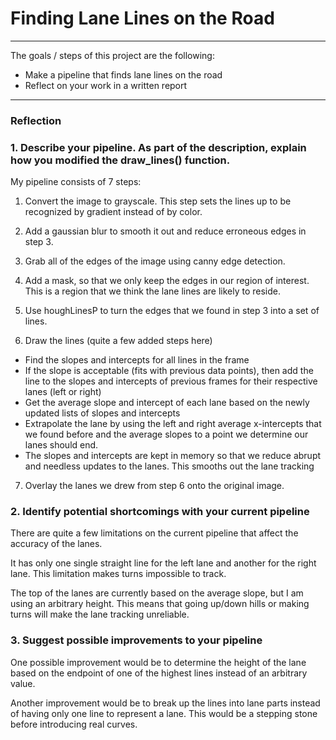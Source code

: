 # **Finding Lane Lines on the Road**

---

The goals / steps of this project are the following:
* Make a pipeline that finds lane lines on the road
* Reflect on your work in a written report

---

### Reflection

### 1. Describe your pipeline. As part of the description, explain how you modified the draw_lines() function.

My pipeline consists of 7 steps:

1. Convert the image to grayscale. This step sets the lines up to be recognized by gradient instead of by color.

2. Add a gaussian blur to smooth it out and reduce erroneous edges in step 3.

3. Grab all of the edges of the image using canny edge detection.

4. Add a mask, so that we only keep the edges in our region of interest. This is a region that we think the lane lines are likely to reside.

5. Use houghLinesP to turn the edges that we found in step 3 into a set of lines.

6. Draw the lines (quite a few added steps here)
  - Find the slopes and intercepts for all lines in the frame
  - If the slope is acceptable (fits with previous data points), then add the line to the slopes and intercepts of previous frames for their respective lanes (left or right)
  - Get the average slope and intercept of each lane based on the newly updated lists of slopes and intercepts
  - Extrapolate the lane by using the left and right average x-intercepts that we found before and the average slopes to a point we determine our lanes should end.
  - The slopes and intercepts are kept in memory so that we reduce abrupt and needless updates to the lanes. This smooths out the lane tracking

7. Overlay the lanes we drew from step 6 onto the original image.


### 2. Identify potential shortcomings with your current pipeline

There are quite a few limitations on the current pipeline that affect the accuracy of the lanes.

It has only one single straight line for the left lane and another for the right lane. This limitation makes turns impossible to track.

The top of the lanes are currently based on the average slope, but I am using an arbitrary height. This means that going up/down hills or making turns will make the lane tracking unreliable.


### 3. Suggest possible improvements to your pipeline

One possible improvement would be to determine the height of the lane based on the endpoint of one of the highest lines instead of an arbitrary value.

Another improvement would be to break up the lines into lane parts instead of having only one line to represent a lane. This would be a stepping stone before introducing real curves.
